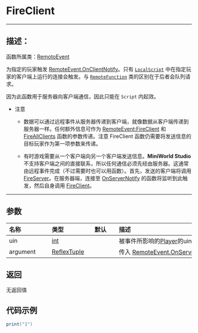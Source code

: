 # FireClient 
-----------------------------------------------------------------------------------------
## 描述：

函数所属类：[RemotoEvent](/Api/Classes/Script/RemoteEvent.md)

为指定的玩家触发 [RemoteEvent.OnClientNotify](/Api/Classes/Script/RemoteEvent_F/OnClientNotify.md)。只有 [`LocalScript`](/Api/Classes/Script/LocalScript.md) 中在指定玩家的客户端上运行的连接会触发。与 [`RemoteFunction`](/Api/Classes/Script/RemoteFunction.md) 类的区别在于后者会队列请求。

因为此函数用于服务器向客户端通信，因此只能在 `Script` 内起效。

* 注意

    * 数据可以通过远程事件从服务器传递到客户端，就像数据从客户端传递到服务器一样。任何额外信息可作为 [RemoteEvent:FireClient](/Api/Class/Script/RemoteEvent_F/FireClient.md) 和 [FireAllClients](/Api/Classes/Script/RemoteEvent_F/FireAllClients.md) 函数的参数传递。注意 FireClient 函数仍需要将发送信息的目标玩家作为第一项参数来传递。

    * 有时游戏需要从一个客户端向另一个客户端发送信息。**MiniWorld Studio** 不支持客户端之间的直接联系，所以任何通信必须先经由服务器。这通常由远程事件完成（不过需要时也可以用函数）。首先，发送的客户端将调用 [FireServer](/Api/Class/Script/RemoteEvent_F/FireServer.md)。在服务器端，连接至 [OnServerNotify](/Api/Classes/Script/RemoteEvent_F/OnServerNotify.md) 的函数将监听到此触发，然后自身调用 [FireClient](/Api/Class/Script/RemoteEvent_F/FireClient.md)。

-----------------------------------------------------------------------------------------
## 参数


|<div style="width:100px">名称</div>|<div style="width:100px">类型</div>|<div style="width:50px">默认</div>|<div style="width:350px">描述</div>|
|:--------------------|:--------------------|:--------------------|:--------------------|
|uin      | [int](/Api/DataType/Number.md) ||被事件所影响的[Player](/Api/Classes/GamePlay/Player.md)的uin|
|argument    | [ReflexTuple](/Api/DataType/tuple.md) ||传入 [RemoteEvent.OnServerNotify](/Api/Classes/Script/RemoteEvent_F/OnServerNotify.md) 方法的参数|


## 返回

无返回值

## 代码示例

```lua
print("1")

```